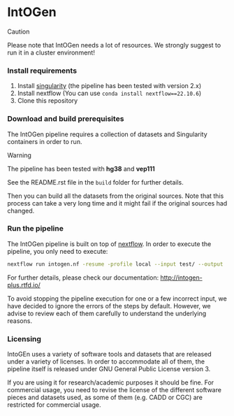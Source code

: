 # IntOGen #

> [!CAUTION]
> Please note that IntOGen needs a lot of resources. We strongly suggest to run it in a cluster environment!

### Install requirements

1. Install [singularity](https://sylabs.io/singularity/) (the pipeline has been tested 
with version 2.x)
2. Install nextflow  (You can use `conda install nextflow==22.10.6`)
3. Clone this repository

### Download and build prerequisites

The IntOGen pipeline requires a collection of datasets and
Singularity containers in order to run.

> [!WARNING]
> The pipeline has been tested with **hg38** and **vep111**

See the README.rst file in the ``build`` folder for further details.

Then you can build all the datasets from the original sources. 
Note that this process can take a very long time and it might fail if the 
original sources had changed.


### Run the pipeline

The IntOGen pipeline is built on top of [nextflow](https://www.nextflow.io/). 
In order to execute the pipeline, you only need to execute:

[comment]: <> (FIXME add example in test)

```bash
nextflow run intogen.nf -resume -profile local --input test/ --output ./output
```

For further details, please check our documentation: http://intogen-plus.rtfd.io/

[comment]: <> (FIXME add example in test)

To avoid stopping the pipeline execution for one or a few incorrect
input, we have decided to ignore the errors of the steps by default.
However, we advise to review each of them carefully to 
understand the underlying reasons.


### Licensing

IntoGEn uses a variety of software tools and datasets that
are released under a variety of licenses.
In order to accommodate all of them, the pipeline itself is released
under GNU General Public License version 3.

If you are using it for research/academic purposes it should be
fine. For commercial usage, you need to revise the license of the
different software pieces and datasets used, as some of them
(e.g. CADD or CGC) are restricted for commercial usage.
